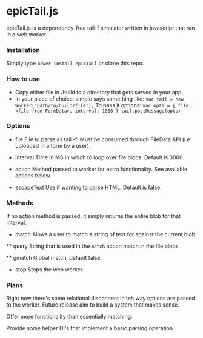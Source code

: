 # epicTail.js

epicTail.js is a dependency-free tail-f simulator written in javascript that run in a web worker.

### Installation

Simply type `bower install epicTail` or clone this repo.

### How to use

* Copy either file in /build to a directory that gets served in your app. 
* In your place of choice, simple says something like:
  `var tail = new Worker('path/to/build/file');`
  To pass it options:
    `var opts = {
      file: <file from FormData>,
      interval: 1000
    }
    tail.postMessage(opts);`
### Options

* file
  File to parse as tail -f. Must be consumed through FileData API (i.e uploaded in a form by a user).
    			
* interval
  Time in MS in which to loop over file blobs. Default is 3000.
  
* action
  Method passed to worker for extra functionality. See available actions below.

* escapeText
  Use if wanting to parse HTML. Default is false.

### Methods

If no action method is passed, it simply returns the entire blob for that interval.

* match 
  Alows a user to match a string of text for against the current blob.

** query
   String that is used in the `match` action match in the file blobs.

** gmatch
   Global match, default false.
   
* stop
  Stops the web worker.

### Plans

Right now there's some relational disconnect in teh way options are passed to the worker. Future release aim to build a system that makes sense.

Offer more functionality than essentially matching.

Provide some helper UI's that implement a basic parsing operation.
